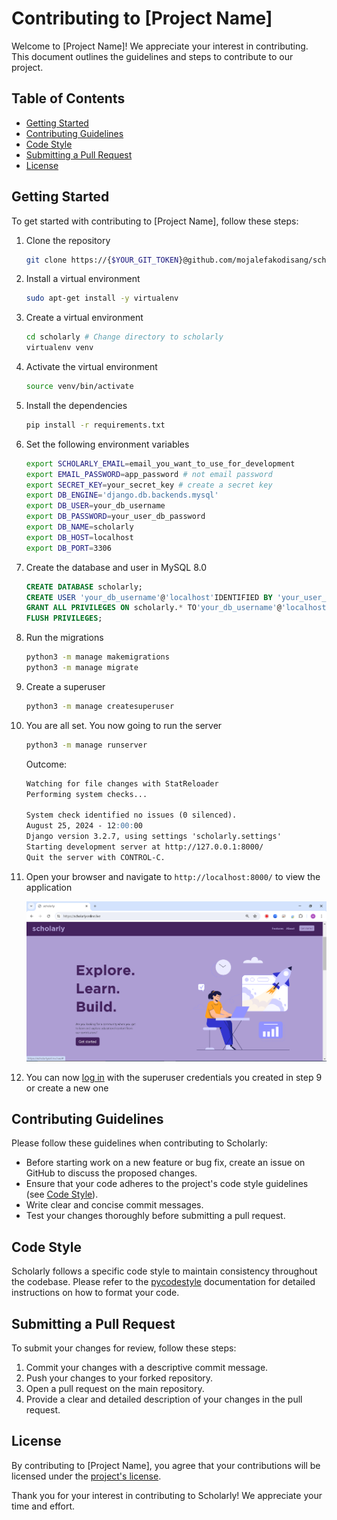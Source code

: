 # Contributing to [Project Name]

Welcome to [Project Name]! We appreciate your interest in contributing. This document outlines the guidelines and steps to contribute to our project.

## Table of Contents
- [Getting Started](#getting-started)
- [Contributing Guidelines](#contributing-guidelines)
- [Code Style](#code-style)
- [Submitting a Pull Request](#submitting-a-pull-request)
- [License](#license)

## Getting Started
To get started with contributing to [Project Name], follow these steps:


1. Clone the repository

    ```bash
    git clone https://{$YOUR_GIT_TOKEN}@github.com/mojalefakodisang/scholarly
    ```
2. Install a virtual environment
    
    ```bash
    sudo apt-get install -y virtualenv
    ```

3. Create a virtual environment

    ```bash
    cd scholarly # Change directory to scholarly
    virtualenv venv
    ```

4. Activate the virtual environment
    
    ```bash
    source venv/bin/activate
    ```

5. Install the dependencies

    ```bash
    pip install -r requirements.txt
    ```

6. Set the following environment variables

    ```bash
    export SCHOLARLY_EMAIL=email_you_want_to_use_for_development
    export EMAIL_PASSWORD=app_password # not email password
    export SECRET_KEY=your_secret_key # create a secret key
    export DB_ENGINE='django.db.backends.mysql'
    export DB_USER=your_db_username
    export DB_PASSWORD=your_user_db_password
    export DB_NAME=scholarly
    export DB_HOST=localhost
    export DB_PORT=3306
    ```

7. Create the database and user in MySQL 8.0
    
    ```sql
    CREATE DATABASE scholarly;
    CREATE USER 'your_db_username'@'localhost'IDENTIFIED BY 'your_user_db_password';
    GRANT ALL PRIVILEGES ON scholarly.* TO'your_db_username'@'localhost';
    FLUSH PRIVILEGES;
    ```

8. Run the migrations

    ```bash
    python3 -m manage makemigrations
    python3 -m manage migrate
    ```

9. Create a superuser

    ```bash
    python3 -m manage createsuperuser
    ```

10. You are all set. You now going to run the server

    ```bash
    python3 -m manage runserver
    ```

    Outcome:

    ```markdown
    Watching for file changes with StatReloader
    Performing system checks...

    System check identified no issues (0 silenced).
    August 25, 2024 - 12:00:00
    Django version 3.2.7, using settings 'scholarly.settings'
    Starting development server at http://127.0.0.1:8000/
    Quit the server with CONTROL-C.
    ```

11. Open your browser and navigate to `http://localhost:8000/` to view the application

    ![Example Image](static/main/img/landing_page.png)

12. You can now [log in](http://localhost:8000/login/) with the superuser credentials you created in step 9 or create a new one


## Contributing Guidelines
Please follow these guidelines when contributing to Scholarly:

- Before starting work on a new feature or bug fix, create an issue on GitHub to discuss the proposed changes.
- Ensure that your code adheres to the project's code style guidelines (see [Code Style](#code-style)).
- Write clear and concise commit messages.
- Test your changes thoroughly before submitting a pull request.

## Code Style
Scholarly follows a specific code style to maintain consistency throughout the codebase. Please refer to the [pycodestyle](https://pycodestyle.pycqa.org/en/latest/) documentation for detailed instructions on how to format your code.

## Submitting a Pull Request
To submit your changes for review, follow these steps:

1. Commit your changes with a descriptive commit message.
2. Push your changes to your forked repository.
3. Open a pull request on the main repository.
4. Provide a clear and detailed description of your changes in the pull request.

## License
By contributing to [Project Name], you agree that your contributions will be licensed under the [project's license](LICENSE).

Thank you for your interest in contributing to Scholarly! We appreciate your time and effort.
